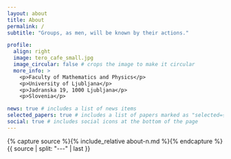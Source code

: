 ```yaml
---
layout: about
title: About
permalink: /
subtitle: "Groups, as men, will be known by their actions."

profile:
  align: right
  image: tero_cafe_small.jpg
  image_circular: false # crops the image to make it circular
  more_info: >
    <p>Faculty of Mathematics and Physics</p>
    <p>University of Ljubljana</p>
    <p>Jadranska 19, 1000 Ljubljana</p>
    <p>Slovenia</p>

news: true # includes a list of news items
selected_papers: true # includes a list of papers marked as "selected={true}"
social: true # includes social icons at the bottom of the page
---
```


{% capture source %}{% include_relative about-n.md %}{% endcapture %}
{{ source | split: "---" | last }}

